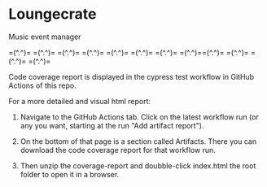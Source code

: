 # Loungecrate

Music event manager

=(^.^)= =(^.^)= =(^.^)= =(^.^)= =(^.^)= =(^.^)= =(^.^)= =(^.^)==(^.^)= =(^.^)= =(^.^)= =(^.^)=

Code coverage report is displayed in the cypress test workflow in GitHub Actions of this repo.

For a more detailed and visual html report:

1. Navigate to the GitHub Actions tab. Click on the latest workflow run (or any you want, starting at the run "Add artifact report").

2. On the bottom of that page is a section called Artifacts. There you can download the code coverage report for that workflow run.

3. Then unzip the coverage-report and doubble-click index.html the root folder to open it in a browser.
